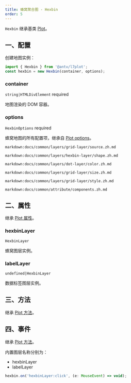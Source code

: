 ```yaml
---
title: 蜂窝聚合图 - Hexbin
order: 5
---
```


`Hexbin` 继承基类 [Plot](/zh/docs/api/plot-api)。

## 一、配置

创建地图实例：

```ts
import { Hexbin } from '@antv/l7plot';
const hexbin = new Hexbin(container, options);
```

### container

`string|HTMLDivElement` required

地图渲染的 DOM 容器。

### options

`HexbinOptions` required

蜂窝地图的所有配置项，继承自 [Plot options](/zh/docs/api/plot-api#options)。

`markdown:docs/common/layers/grid-layer/source.zh.md`

`markdown:docs/common/layers/hexbin-layer/shape.zh.md`

`markdown:docs/common/layers/dot-layer/color.zh.md`

`markdown:docs/common/layers/grid-layer/size.zh.md`

`markdown:docs/common/layers/grid-layer/style.zh.md`

`markdown:docs/common/attribute/components.zh.md`

## 二、属性

继承 [Plot 属性](/zh/docs/api/plot-api#二、属性)。

### hexbinLayer

`HexbinLayer`

蜂窝图层实例。

### labelLayer

`undefined|HexbinLayer`

数据标签图层实例。

## 三、方法

继承 [Plot 方法](/zh/docs/api/plot-api#三、方法)。

## 四、事件

继承 [Plot 方法](/zh/docs/api/plot-api#四、事件)。

内置图层名称分别为：

- hexbinLayer
- labelLayer

```js
hexbin.on('hexbinLayer:click', (e: MouseEvent) => void);
```
